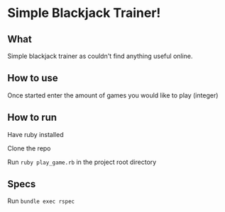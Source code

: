 # Simple Blackjack Trainer!

## What
Simple blackjack trainer as couldn't find anything useful online.

## How to use
Once started enter the amount of games you would like to play (integer)

## How to run
Have ruby installed

Clone the repo

Run `ruby play_game.rb` in the project root directory

## Specs
Run `bundle exec rspec`